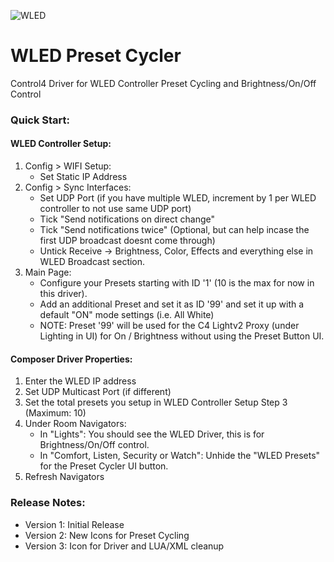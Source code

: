 ![WLED](https://user-images.githubusercontent.com/69341431/158558688-2b1e5e28-73e3-4aea-a6bb-800aafa6e1bb.png)

# WLED Preset Cycler

Control4 Driver for WLED Controller Preset Cycling and Brightness/On/Off Control

### Quick Start:
		
#### WLED Controller Setup:
1. Config > WIFI Setup:
	- Set Static IP Address
2. Config > Sync Interfaces:
	- Set UDP Port (if you have multiple WLED, increment by 1 per WLED controller to not use same UDP port)
	- Tick "Send notifications on direct change"
	- Tick "Send notifications twice" (Optional, but can help incase the first UDP broadcast doesnt come through)
	- Untick Receive -> Brightness, Color, Effects and everything else in WLED Broadcast section.
3. Main Page:
	- Configure your Presets starting with ID '1' (10 is the max for now in this driver).
	- Add an additional Preset and set it as ID '99' and set it up with a default "ON" mode settings (i.e. All White)
	- NOTE: Preset '99' will be used for the C4 Lightv2 Proxy (under Lighting in UI) for On / Brightness without using the Preset Button UI.
	  
#### Composer Driver Properties:
1. Enter the WLED IP address
2. Set UDP Multicast Port (if different)
3. Set the total presets you setup in WLED Controller Setup Step 3 (Maximum: 10)
4. Under Room Navigators:
	- In "Lights": You should see the WLED Driver, this is for Brightness/On/Off control.
	- In "Comfort, Listen, Security or Watch": Unhide the "WLED Presets" for the Preset Cycler UI button.
5. Refresh Navigators

### Release Notes:

- Version 1: Initial Release
- Version 2: New Icons for Preset Cycling
- Version 3: Icon for Driver and LUA/XML cleanup
